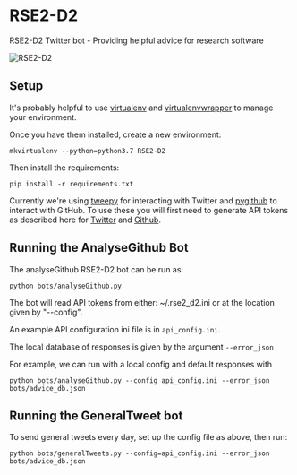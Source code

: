 # RSE2-D2
RSE2-D2 Twitter bot - Providing helpful advice for research software 

![RSE2-D2](https://mir-s3-cdn-cf.behance.net/project_modules/disp/9c2f1f9986639.560dd95e62864.png)

## Setup

It's probably helpful to use [virtualenv](https://virtualenv.pypa.io) and [virtualenvwrapper](https://virtualenvwrapper.readthedocs.io/en/latest/) to manage your environment.

Once you have them installed, create a new environment:

```mkvirtualenv --python=python3.7 RSE2-D2```

Then install the requirements:

```pip install -r requirements.txt```

Currently we're using [tweepy](http://tweepy.readthedocs.org) for interacting
with Twitter and [pygithub](https://pygithub.readthedocs.io) to interact with
GitHub. To use these you will first need to generate API tokens as described
here for
[Twitter](https://developer.twitter.com/en/docs/basics/authentication/overview)
and
[Github](https://help.github.com/en/github/authenticating-to-github/creating-a-personal-access-token-for-the-command-line).

## Running the AnalyseGithub Bot

The analyseGithub RSE2-D2 bot can be run as:

```python bots/analyseGithub.py ```

The bot will read API tokens from either: ~/.rse2_d2.ini or at the location
given by "--config".

An example API configuration ini file is in `api_config.ini`.

The local database of responses is given by the argument ```--error_json```

For example, we can run with a local config and default responses with

```python bots/analyseGithub.py --config api_config.ini --error_json bots/advice_db.json```

## Running the GeneralTweet bot

To send general tweets every day, set up the config file as above, then run:

```python bots/generalTweets.py --config=api_config.ini --error_json bots/advice_db.json```

